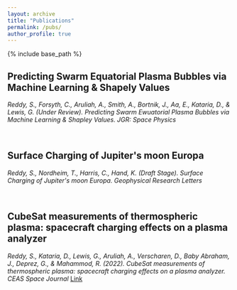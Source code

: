 ```yaml
---
layout: archive
title: "Publications"
permalink: /pubs/
author_profile: true
---
```


{% include base_path %}

Predicting Swarm Equatorial Plasma Bubbles via Machine Learning & Shapely Values
------
_Reddy, S., Forsyth, C., Aruliah, A., Smith, A., Bortnik, J., Aa, E., Kataria, D., & Lewis, G. (Under Review). Predicting Swarm Ewuatorial Plasma Bubbles via Machine Learning & Shapley Values. JGR: Space Physics_

<br/>

Surface Charging of Jupiter's moon Europa
------
_Reddy, S., Nordheim, T., Harris, C., Hand, K. (Draft Stage). Surface Charging of Jupiter's moon Europa. Geophysical Research Letters_

<br/>

CubeSat measurements of thermospheric plasma: spacecraft charging effects on a plasma analyzer
------
_Reddy, S., Kataria, D., Lewis, G., Aruliah, A., Verscharen, D., Baby Abraham, J., Deprez, G., &#38; Mahammod, R. (2022). CubeSat measurements of thermospheric plasma: spacecraft charging effects on a plasma analyzer. CEAS Space Journal_ [Link](https://link.springer.com/article/10.1007/s12567-022-00439-y)